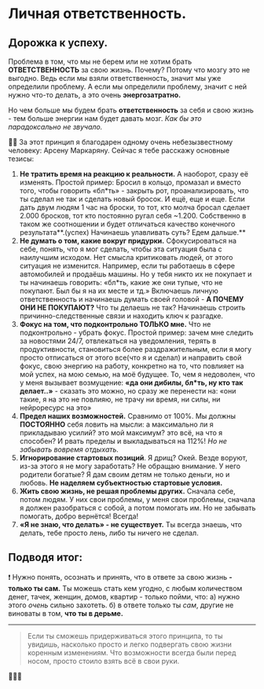 # Личная ответственность.

## Дорожка к успеху.

Проблема в том, что мы не берем или не хотим брать **ОТВЕТСТВЕННОСТЬ** за свою жизнь. Почему? Потому что мозгу это не выгодно. Ведь если мы взяли ответственность, значит мы уже определили проблему. А если мы определили проблему, значит с ней нужно что-то делать, а это очень **энергозатратно.**

Но чем больше мы будем брать **ответственность** за себя и свою жизнь - тем больше энергии нам будет давать мозг. _Как бы это парадоксально не звучало._

🤷‍♂️ За этот принцип я благодарен одному очень небезызвестному человеку: Арсену Маркаряну. Сейчас я тебе расскажу основные тезисы:

1. **Не тратить время на реакцию к реальности.** А наоборот, сразу её изменять. Простой пример: Бросил в кольцо, промазал и вместо того, чтобы говорить «бл\*ть» - закрыть рот, проанализировать, что ты сделал не так и сделать новый бросок. И ещё, еще и еще. Если дать двум людям 1 час на броски, то тот, кто молча бросал сделает 2.000 бросков, тот кто постоянно ругал себя \~1.200. Собственно в таком же соотношении и будет отличаться качество конечного результата\*\*.(успех) Начинаешь улавливать суть? Едем дальше.\*\*
2. **Не думать о том, какие вокруг придурки.** Сфокусироваться на себе, понять, что я мог сделать, чтобы эта ситуация была с наилучшим исходом. Нет смысла критиковать людей, от этого ситуация не изменится. Например, если ты работаешь в сфере автомобилей и продаёшь машины. Но у тебя никто их не покупает и ты начинаешь говорить: «бл\*ть, какие же они тупые, что не покупают. Был бы я на их месте и тд.» Включаешь личную ответственность и начинаешь думать своей головой - **А ПОЧЕМУ ОНИ НЕ ПОКУПАЮТ?** Что ты делаешь не так? Начинаешь строить причинно-следственные связи и находить ключ к разгадке.
3. **Фокус на том, что подконтрольно ТОЛЬКО мне.** Что не подконтрольно - убрать фокус. Простой пример: зачем мне следить за новостями 24/7, отвлекаться на уведомления, терять в продуктивности, становиться более раздражительным, если я могу просто отписаться от этого все(что я и сделал) и направить свой фокус, свою энергию на работу, конкретно на то, что повлияет на мой успех, на мою семью, на моё будущее. То, чем я недоволен, что у меня вызывает возмущение: **«да они дибилы, бл\*ть, ну кто так делает..»** - сказать это можно, но сразу же перенести на: «они такие, я на это не повлияю, не трачу ни время, ни силы, ни нейроресурс на это»
4. **Предел наших возможностей.** Сравнимо от 100%. Мы должны **ПОСТОЯННО** себя ловить на мысли: а максимально ли я прикладываю усилий? это мой максимум? это всё, на что я способен? И рвать пределы и выкладываться на 112%! _Но не забывать вовремя отдыхать._
5. **Игнорирование стартовых позиций**. Я дрищ? Окей. Везде воруют, из-за этого я не могу заработать? Не обращаю внимание. У него родители богатые? Я дам своим детям не только деньги, но и любовь. **Не наделяем субъектностью стартовые условия.**
6. **Жить свою жизнь, не решая проблемы других.** Сначала себе, потом людям. У них свои проблемы, у меня свои проблемы, сначала я должен разобраться с собой, а потом помогать им. Но не забывать помогать, добро вернётся! Всегда!
7. **«Я не знаю, что делать» - не существует.** Ты всегда знаешь, что делать, тебе просто лень, либо ты ничего не сделал.&#x20;

## Подводя итог:

❗️ Нужно понять, осознать и принять, что в ответе за свою жизнь **- только ты сам.** Ты можешь стать кем угодно, с любым количеством денег, тачек, женщин, домов, квартир - только пойми, что: а) нужно этого _очень_ сильно захотеть. б) в ответе только ты _сам_, другие не виноваты в том, **что ты в дерьме.**

***

> Если ты сможешь придерживаться этого принципа, то ты увидишь, насколько просто и легко подвергать свою жизни коренным изменениям. Что возможности всегда были перед носом, просто стоило взять всё в свои руки.

🐘🐘🐘

